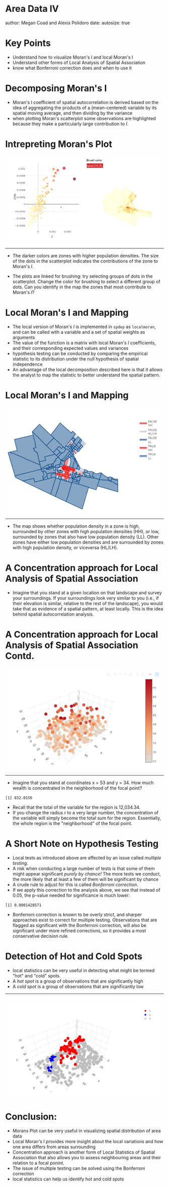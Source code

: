 Area Data IV
========================================================
author: Megan Coad and Alexis Polidoro
date: 
autosize: true

Key Points
========================================================

- Understand how to visualize Moran's I and local Moran's I
- Understand other forms of Local Analysis of Spatial Association
- know what Bonferroni correction does and when to use it

Decomposing Moran's I
=============================================================



- Moran's I coefficient of spatial autocorrelation is derived based on the idea of aggregating the products of a (mean-centered) variable by its spatial moving average, and then dividing by the variance
- when plotting Moran's scatterplot some observations are highlighted because they make a particularly large contribution to $I$.


Intrepreting Moran's Plot
========================================================

![An Image](Area_Data_IV_Figure_1.JPG)

***

- The darker colors are zones with higher population densities. The size of the dots in the scatterplot indicates the contributions of the zone to Moran's $I$. 

- The plots are linked for brushing: try selecting groups of dots in the scatterplot. Change the color for brushing to select a different group of dots. Can you identify in the map the zones that most contribute to Moran's $I$?


 Local Moran's I and Mapping
========================================================
- The local version of Moran's $I$ is implemented in `spdep` as `localmoran`, and can be called with a variable and a set of spatial weights as arguments
- The value of the function is a matrix with local Moran's $I$ coefficients, and their corresponding expected values and variances
- hypothesis testing can be conducted by comparing the empirical statistic to its distribution under the null hypothesis of spatial independence
- An advantage of the local decomposition described here is that it allows the analyst to map the statistic to better understand the spatial pattern.

Local Moran's I and Mapping
========================================================
![An Image](Area_Data_IV_Figure_2.JPG)

***
- The map shows whether population density in a zone is high, surrounded by other zones with high population densities (HH), or low, surrounded by zones that also have low population density (LL). Other zones have either low population densities and are surrounded by zones with high population density, or viceversa (HL/LH).


A Concentration approach for Local Analysis of Spatial Association
========================================================
- Imagine that you stand at a given location on that landscape and survey your surroundings. If your surroundings look very similar to you (i.e., if their elevation is similar, relative to the rest of the landscape), you would take that as evidence of a spatial pattern, at least locally. This is the idea behind spatial autocorrelation analysis.


A Concentration approach for Local Analysis of Spatial Association Contd. 
========================================================

![An Image](Area_Data_IV_Figure_3.JPG)
***
- Imagine that you stand at coordinates x = 53 and y = 34. How much wealth is concentrated in the neighborhood of the focal point?

```
[1] 832.0156
```
- Recall that the total of the variable for the region is 12,034.34.
- If you change the radius r to a very large number, the concentration of the variable will simply become the total sum for the region. Essentially, the whole region is the "neighborhood" of the focal point.

A Short Note on Hypothesis Testing
========================================================
- Local tests as introduced above are affected by an issue called _multiple testing_.
- A risk when conducting a large number of tests is that some of them might appear significant _purely by chance!_ The more tests we conduct, the more likely that at least a few of them will be significant by chance
- A crude rule to adjust for this is called _Bonferroni correction_.
- If we apply this correction to the analysis above, we see that instead of 0.05, the p-value needed for significance is much lower:

```
[1] 0.0001428571
```

- Bonferroni correction is known to be overly strict, and sharper approaches exist to correct for multiple testing. Observations that are flagged as significant with the Bonferroni correction, will also be significant under more refined corrections, so it provides a most conservative decision rule.

Detection of Hot and Cold Spots
========================================================

- local statistics can be very useful in detecting what might be termed "hot" and "cold" spots. 
- A _hot spot_ is a group of observations that are significantly high
- A _cold spot_ is a group of observations that are significantly low

***

![An Image](Area_Data_IV_Figure_4.JPG)


Conclusion: 
==================================================================
- Morans Plot can be very useful in visualizing spatial distribution of area data 
- Local Moran's I provides more insight about the local variations and how one area differs from areas surrounding 
- Concentration approach is another form of Local Statistics of Spatial Association that also allows you to assess neighbouring areas and their relation to a focal ponint. 
- The issue of multiple testing can be solved using the Bonferroni correction 
- local statistics can help us identify hot and cold spots 
